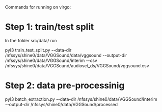 Commands for running on virgo:

# Step 1: train/test split
In the folder src/data/ run

pyl3 train_test_split.py --data-dir /nfssys/shine0/data/VGGSound/data/vggsound --output-dir /nfssys/shine0/data/VGGSound/interim --csv /nfssys/shine0/data/VGGSound/audioset_ds/VGGSound/vggsound.csv

# Step 2: data pre-processinig

pyl3 batch_extraction.py --data-dir /nfssys/shine0/data/VGGSound/interim --output-dir /nfssys/shine0/data/VGGSound/processed 
